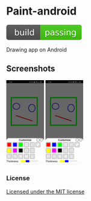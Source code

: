 # Paint-android
![Build](https://github.com/kirdmiv/TODO/blob/master/.github/workflows/build-passing.svg?branch=master)

Drawing app on Android

## Screenshots       
<img src="ext/images/srceenshot1.jpg" width ="100"/> <img src="ext/images/srceenshot1.jpg" width ="100"/>

### License
[Licensed under the MIT license](LICENSE)
